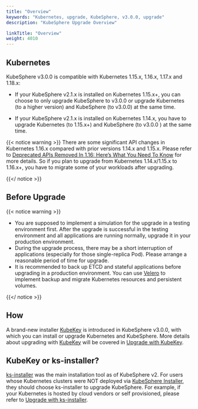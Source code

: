 ```yaml
---
title: "Overview"
keywords: "Kubernetes, upgrade, KubeSphere, v3.0.0, upgrade"
description: "KubeSphere Upgrade Overview"

linkTitle: "Overview"
weight: 4010
---
```


## Kubernetes

KubeSphere v3.0.0 is compatible with Kubernetes 1.15.x, 1.16.x, 1.17.x and 1.18.x:

- If your KubeSphere v2.1.x is installed on Kubernetes 1.15.x+, you can choose to only upgrade KubeSphere to v3.0.0 or upgrade Kubernetes (to a higher version) and  KubeSphere (to v3.0.0) at the same time.

- If your KubeSphere v2.1.x is installed on Kubernetes 1.14.x, you have to upgrade Kubernetes (to 1.15.x+) and KubeSphere (to v3.0.0 ) at the same time.

{{< notice warning >}}
There are some significant API changes in Kubernetes 1.16.x compared with prior versions 1.14.x and 1.15.x. Please refer to [Deprecated APIs Removed In 1.16: Here’s What You Need To Know](https://kubernetes.io/blog/2019/07/18/api-deprecations-in-1-16/) for more details. So if you plan to upgrade from Kubernetes 1.14.x/1.15.x to 1.16.x+, you have to migrate some of your workloads after upgrading.

{{</ notice >}}

## Before Upgrade

{{< notice warning >}}
- You are supposed to implement a simulation for the upgrade in a testing environment first. After the upgrade is successful in the testing environment and all applications are running normally, upgrade it in your production environment.
- During the upgrade process, there may be a short interruption of applications (especially for those single-replica Pod). Please arrange a reasonable period of time for upgrade.
- It is recommended to back up ETCD and stateful applications before upgrading in a production environment. You can use [Velero](https://velero.io/) to implement backup and migrate Kubernetes resources and persistent volumes.

{{</ notice >}}

## How

A brand-new installer [KubeKey](https://github.com/kubesphere/kubekey) is introduced in KubeSphere v3.0.0, with which you can install or upgrade Kubernetes and KubeSphere. More details about upgrading with [KubeKey](https://github.com/kubesphere/kubekey) will be covered in [Upgrade with KubeKey](../upgrade-with-kubekey/).

## KubeKey or ks-installer?

[ks-installer](https://github.com/kubesphere/ks-installer/tree/master) was the main installation tool as of KubeSphere v2. For users whose Kubernetes clusters were NOT deployed via [KubeSphere Installer](https://v2-1.docs.kubesphere.io/docs/installation/all-in-one/#step-2-download-installer-package), they should choose ks-installer to upgrade KubeSphere. For example, if your Kubernetes is hosted by cloud vendors or self provisioned, please refer to [Upgrade with ks-installer](../upgrade-with-ks-installer).
